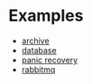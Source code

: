 # Examples

- [archive](archive)
- [database](database)
- [panic recovery](recovery)
- [rabbitmq](rabbitmq)